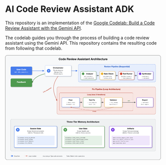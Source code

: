# AI Code Review Assistant ADK

This repository is an implementation of the [Google Codelab: Build a Code Review Assistant with the Gemini API](https://codelabs.developers.google.com/adk-code-reviewer-assistant/instructions?hl=en#0).

The codelab guides you through the process of building a code review assistant using the Gemini API. This repository contains the resulting code from following that codelab.

![Code Review Assistant Architecture](./images/01-code-review-assistant-architecture_960.png)
